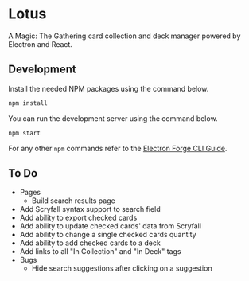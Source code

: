# Lotus
A Magic: The Gathering card collection and deck manager powered by Electron and React.

## Development
Install the needed NPM packages using the command below.
```bash
npm install
```

You can run the development server using the command below.
```bash
npm start
```

For any other `npm` commands refer to the [Electron Forge CLI Guide](https://www.electronforge.io/cli).

## To Do
- Pages
    - Build search results page
- Add Scryfall syntax support to search field
- Add ability to export checked cards
- Add ability to update checked cards' data from Scryfall
- Add ability to change a single checked cards quantity
- Add ability to add checked cards to a deck
- Add links to all "In Collection" and "In Deck" tags
- Bugs
    - Hide search suggestions after clicking on a suggestion
